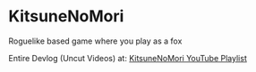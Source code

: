 # KitsuneNoMori
Roguelike based game where you play as a fox

Entire Devlog (Uncut Videos) at: [KitsuneNoMori YouTube Playlist](https://www.youtube.com/watch?v=afKsmFp9hm0&list=PLuaTaXSx7XzDBX-WQ6zmnziFyKKlEiLFm)
